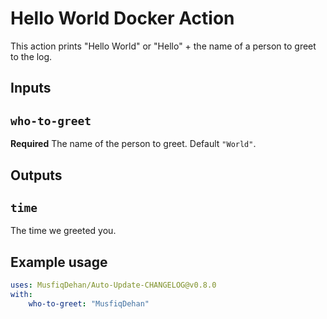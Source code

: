 # Hello World Docker Action

This action prints "Hello World" or "Hello" + the name of a person to greet to the log.

## Inputs

## `who-to-greet`

**Required** The name of the person to greet. Default `"World"`.

## Outputs

## `time`

The time we greeted you.

## Example usage

```yml
uses: MusfiqDehan/Auto-Update-CHANGELOG@v0.8.0
with:
    who-to-greet: "MusfiqDehan"
```
